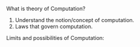 What is theory of Computation?
1. Understand the notion/concept of computation.
2. Laws that govern computation.

Limits and possibilities of Computation: